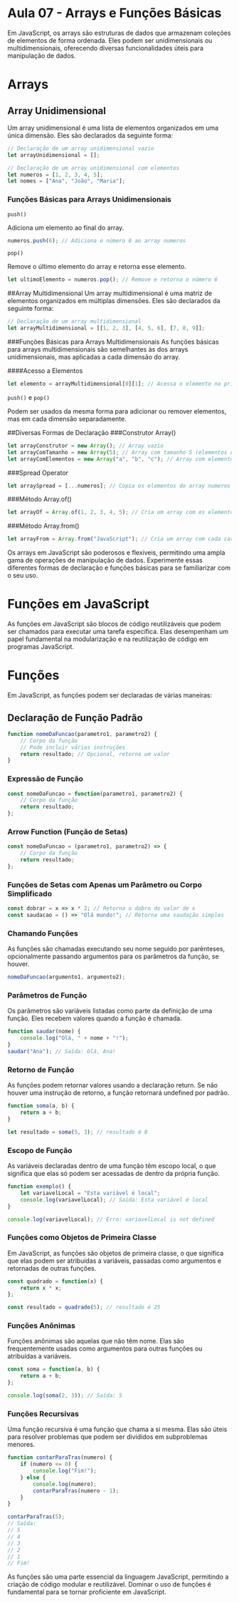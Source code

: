# Aula 07 - Arrays e Funções Básicas

Em JavaScript, os arrays são estruturas de dados que armazenam coleções de elementos de forma ordenada. Eles podem ser unidimensionais ou multidimensionais, oferecendo diversas funcionalidades úteis para manipulação de dados.

# Arrays

## Array Unidimensional

Um array unidimensional é uma lista de elementos organizados em uma única dimensão. Eles são declarados da seguinte forma:

```javascript
// Declaração de um array unidimensional vazio
let arrayUnidimensional = [];

// Declaração de um array unidimensional com elementos
let numeros = [1, 2, 3, 4, 5];
let nomes = ["Ana", "João", "Maria"];
```

### Funções Básicas para Arrays Unidimensionais
`push()`

Adiciona um elemento ao final do array.

```javascript
numeros.push(6); // Adiciona o número 6 ao array numeros
```

`pop()`

Remove o último elemento do array e retorna esse elemento.

```javascript
let ultimoElemento = numeros.pop(); // Remove e retorna o número 6
```
##Array Multidimensional
Um array multidimensional é uma matriz de elementos organizados em múltiplas dimensões. Eles são declarados da seguinte forma:

```javascript
// Declaração de um array multidimensional
let arrayMultidimensional = [[1, 2, 3], [4, 5, 6], [7, 8, 9]];
```
###Funções Básicas para Arrays Multidimensionais
As funções básicas para arrays multidimensionais são semelhantes às dos arrays unidimensionais, mas aplicadas a cada dimensão do array.

####Acesso a Elementos
```javascript
let elemento = arrayMultidimensional[0][1]; // Acessa o elemento na primeira linha e segunda coluna (2)
```
`push()` e `pop()`

Podem ser usados da mesma forma para adicionar ou remover elementos, mas em cada dimensão separadamente.

##Diversas Formas de Declaração 
###Construtor Array()
```javascript
let arrayConstrutor = new Array(); // Array vazio
let arrayComTamanho = new Array(5); // Array com tamanho 5 (elementos undefined)
let arrayComElementos = new Array("a", "b", "c"); // Array com elementos pré-definidos
```
###Spread Operator
```javascript
let arraySpread = [...numeros]; // Copia os elementos do array numeros para arraySpread
```
###Método Array.of()
```javascript
let arrayOf = Array.of(1, 2, 3, 4, 5); // Cria um array com os elementos fornecidos
```
###Método Array.from()
```javascript
let arrayFrom = Array.from("JavaScript"); // Cria um array com cada caractere da string
```
Os arrays em JavaScript são poderosos e flexíveis, permitindo uma ampla gama de operações de manipulação de dados. Experimente essas diferentes formas de declaração e funções básicas para se familiarizar com o seu uso.

# Funções em JavaScript

As funções em JavaScript são blocos de código reutilizáveis que podem ser chamados para executar uma tarefa específica. Elas desempenham um papel fundamental na modularização e na reutilização de código em programas JavaScript.

# Funções

Em JavaScript, as funções podem ser declaradas de várias maneiras:

## Declaração de Função Padrão

```javascript
function nomeDaFuncao(parametro1, parametro2) {
    // Corpo da função
    // Pode incluir várias instruções
    return resultado; // Opcional, retorna um valor
}
```

### Expressão de Função
```javascript
const nomeDaFuncao = function(parametro1, parametro2) {
    // Corpo da função
    return resultado;
};
```

### Arrow Function (Função de Setas)
```javascript
const nomeDaFuncao = (parametro1, parametro2) => {
    // Corpo da função
    return resultado;
};
```

### Funções de Setas com Apenas um Parâmetro ou Corpo Simplificado
```javascript
const dobrar = x => x * 2; // Retorna o dobro do valor de x
const saudacao = () => "Olá mundo!"; // Retorna uma saudação simples
```

### Chamando Funções
As funções são chamadas executando seu nome seguido por parênteses, opcionalmente passando argumentos para os parâmetros da função, se houver.

```javascript
nomeDaFuncao(argumento1, argumento2);
```

### Parâmetros de Função
Os parâmetros são variáveis listadas como parte da definição de uma função. Eles recebem valores quando a função é chamada.

```javascript
function saudar(nome) {
    console.log("Olá, " + nome + "!");
}
saudar("Ana"); // Saída: Olá, Ana!
```
### Retorno de Função
As funções podem retornar valores usando a declaração return. Se não houver uma instrução de retorno, a função retornará undefined por padrão.

```javascript
function soma(a, b) {
    return a + b;
}

let resultado = soma(5, 3); // resultado é 8
```

### Escopo de Função
As variáveis declaradas dentro de uma função têm escopo local, o que significa que elas só podem ser acessadas de dentro da própria função.

```javascript
function exemplo() {
    let variavelLocal = "Esta variável é local";
    console.log(variavelLocal); // Saída: Esta variável é local
}

console.log(variavelLocal); // Erro: variavelLocal is not defined
```

### Funções como Objetos de Primeira Classe
Em JavaScript, as funções são objetos de primeira classe, o que significa que elas podem ser atribuídas a variáveis, passadas como argumentos e retornadas de outras funções.

```javascript
const quadrado = function(x) {
    return x * x;
};

const resultado = quadrado(5); // resultado é 25
```
### Funções Anônimas
Funções anônimas são aquelas que não têm nome. Elas são frequentemente usadas como argumentos para outras funções ou atribuídas a variáveis.

```javascript
const soma = function(a, b) {
    return a + b;
};

console.log(soma(2, 3)); // Saída: 5
```

### Funções Recursivas
Uma função recursiva é uma função que chama a si mesma. Elas são úteis para resolver problemas que podem ser divididos em subproblemas menores.

```javascript
function contarParaTras(numero) {
    if (numero <= 0) {
        console.log("Fim!");
    } else {
        console.log(numero);
        contarParaTras(numero - 1);
    }
}

contarParaTras(5);
// Saída:
// 5
// 4
// 3
// 2
// 1
// Fim!
```
As funções são uma parte essencial da linguagem JavaScript, permitindo a criação de código modular e reutilizável. Dominar o uso de funções é fundamental para se tornar proficiente em JavaScript.
